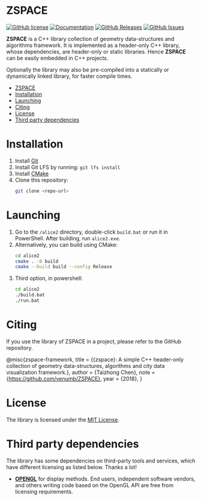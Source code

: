# ZSPACE
[![GitHub license](https://img.shields.io/badge/license-MIT-blue.svg)](https://github.com/gitzhcode/zspace_core/LICENSE.MIT) [![Documentation](https://img.shields.io/badge/docs-doxygen-blue.svg)](https://github.com/gitzhcode/zspace_core/doxyoutput/) [![GitHub Releases](https://img.shields.io/github/release/gitzhcode/zspace_core.svg)](https://github.com/gitzhcode/zspace_core/releases) [![GitHub Issues](https://img.shields.io/github/issues/gitzhcode/zspace_core.svg)](http://github.com/gitzhcode/zspace_core/issues)

**ZSPACE** is a C++  library collection of geometry data-structures and algorithms framework. It is implemented as a header-only C++ library, whose dependencies, are header-only or static libraries. Hence **ZSPACE** can be easily embedded in C++ projects. 

Optionally the library may also be pre-compiled into a statically  or dynamically linked library, for faster compile times.

- [ZSPACE](#zspace)
- [Installation](#installation)
- [Launching](#launching)
- [Citing](#citing)
- [License](#license)
- [Third party dependencies](#third-party-dependencies)

# Installation

1. Install [Git](https://git-scm.com/downloads)
2. Install Git LFS by running: `git lfs install`
3. Install [CMake](https://cmake.org/download/)
4. Clone this repository:
   ```sh
   git clone <repo-url>
   ```

# Launching

1. Go to the `/alice2` directory, double-click `build.bat` or run it in PowerShell. After building, run `alice2.exe`.
2. Alternatively, you can build using CMake:
   ```sh
   cd alice2
   cmake . -B build
   cmake --build build --config Release
   ```
3. Third option, in powershell:
    ```sh
    cd alice2
    ./build.bat
    ./run.bat
    ```

# Citing
If you use the library of ZSPACE in a project, please refer to the GitHub repository.

@misc{zspace-framework,
      title  = {{zspace}: A simple C++ header-only collection of geometry data-structures, algorithms and city data visualization                       framework.},
      author = {Taizhong Chen},
      note   = {https://github.com/venumb/ZSPACE},
      year   = {2018},
    }

# License
The library is licensed under the [MIT License](https://opensource.org/licenses/MIT).


# Third party dependencies
The library has some dependencies on third-party tools and services, which have different licensing as listed below.
Thanks a lot!

- [**OPENGL**](https://www.opengl.org/about/) for display methods. End users, independent software vendors, and others writing code based on the OpenGL API are free from licensing requirements.

